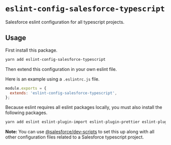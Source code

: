 # `eslint-config-salesforce-typescript`

Salesforce eslint configuration for all typescript projects.

## Usage

First install this package.

```bash
yarn add eslint-config-salesforce-typescript
```

Then extend this configuration in your own eslint file.

Here is an example using a `.eslintrc.js` file.

```javascript
module.exports = {
  extends: 'eslint-config-salesforce-typescript',
};
```

Because eslint requires all eslint packages locally, you must also install the following packages.

```bash
yarn add eslint eslint-plugin-import eslint-plugin-prettier eslint-plugin-jsdoc @typescript-eslint/eslint-plugin @typescript-eslint/parser
```

**Note:** You can use [@salesforce/dev-scripts]() to set this up along with all other configuration files related to a Salesforce typescript project.
